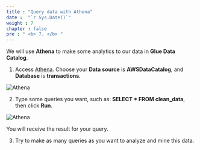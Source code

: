 ```yaml
---
title : "Query data with Athena"
date :  "`r Sys.Date()`" 
weight : 7
chapter : false
pre : " <b> 7. </b> "
---
```

   
We will use **Athena** to make some analytics to our data in **Glue Data Catalog**.

1. Access [Athena](https://s3.console.aws.amazon.com/athena/home). Choose your **Data source** is **AWSDataCatalog**, and **Database** is **transactions**.

![Athena](/images/7.querydata/01-go_to_athena.png)

2. Type some queries you want, such as: **SELECT * FROM clean_data**, then click **Run**.

![Athena](/images/7.querydata/02-type_query.png)

You will receive the result for your query.

3. Try to make as many queries as you want to analyze and mine this data.